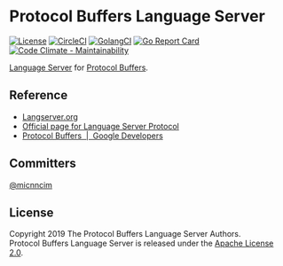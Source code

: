 # Protocol Buffers Language Server

[![License][license-badge]][license]
[![CircleCI][circleci-badge]][circleci]
[![GolangCI][golangci-badge]][golangci]
[![Go Report Card][go-report-card-badge]][go-report-card]
[![Code Climate - Maintainability][codeclimate-maintainability-badge]][codeclimate-maintainability]

[Language Server](https://langserver.org/) for [Protocol Buffers](https://developers.google.com/protocol-buffers/).

## Reference

- [Langserver.org](https://langserver.org/)
- [Official page for Language Server Protocol](https://microsoft.github.io/language-server-protocol/)
- [Protocol Buffers  |  Google Developers](https://developers.google.com/protocol-buffers/)

## Committers

[@micnncim](https://github.com/micnncim)

## License

Copyright 2019 The Protocol Buffers Language Server Authors.  
Protocol Buffers Language Server is released under the [Apache License 2.0](./LICENSE).

<!-- badge links -->

[license]: LICENSE
[circleci]: https://circleci.com/gh/micnncim/workflows/protocol-buffers-language-server
[go-report-card]: https://goreportcard.com/report/github.com/micnncim/protocol-buffers-language-server
[golangci]: https://golangci.com/r/github.com/micnncim/protocol-buffers-language-server
[codeclimate-maintainability]: https://codeclimate.com/github/micnncim/protocol-buffers-language-server/maintainability

[license-badge]: https://img.shields.io/badge/license-Apache%202.0-%23E93424
[circleci-badge]: https://img.shields.io/circleci/project/github/micnncim/protocol-buffers-language-server.svg?label=circleci&logo=circleci
[go-report-card-badge]: https://goreportcard.com/badge/github.com/micnncim/protocol-buffers-language-server
[golangci-badge]: https://golangci.com/badges/github.com/micnncim/protocol-buffers-language-server.svg
[codeclimate-maintainability-badge]: https://api.codeclimate.com/v1/badges/97441e657a1793787f60/maintainability
